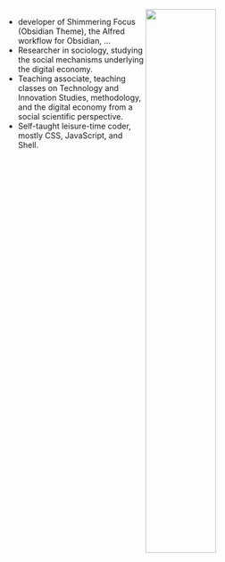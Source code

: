 <img align="right" width="50%" src="https://github-readme-stats.vercel.app/api?username=chrisgrieser&theme=merko&show_icons=true">

- developer of Shimmering Focus (Obsidian Theme), the Alfred workflow for Obsidian, ...
- Researcher in sociology, studying the social mechanisms underlying the digital economy. 
- Teaching associate, teaching classes on Technology and Innovation Studies, methodology, and the digital economy from a social scientific perspective.
- Self-taught leisure-time coder, mostly CSS, JavaScript, and Shell.
